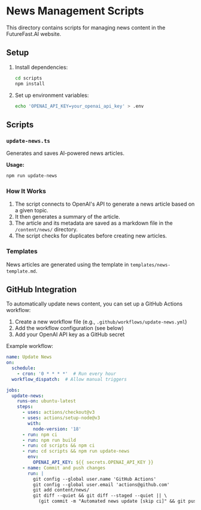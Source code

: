 # News Management Scripts

This directory contains scripts for managing news content in the FutureFast.AI website.

## Setup

1. Install dependencies:
   ```bash
   cd scripts
   npm install
   ```

2. Set up environment variables:
   ```bash
   echo 'OPENAI_API_KEY=your_openai_api_key' > .env
   ```

## Scripts

### `update-news.ts`

Generates and saves AI-powered news articles.

**Usage:**
```bash
npm run update-news
```

### How It Works

1. The script connects to OpenAI's API to generate a news article based on a given topic.
2. It then generates a summary of the article.
3. The article and its metadata are saved as a markdown file in the `/content/news/` directory.
4. The script checks for duplicates before creating new articles.

### Templates

News articles are generated using the template in `templates/news-template.md`.

## GitHub Integration

To automatically update news content, you can set up a GitHub Actions workflow:

1. Create a new workflow file (e.g., `.github/workflows/update-news.yml`)
2. Add the workflow configuration (see below)
3. Add your OpenAI API key as a GitHub secret

Example workflow:
```yaml
name: Update News
on:
  schedule:
    - cron: '0 * * * *'  # Run every hour
  workflow_dispatch:  # Allow manual triggers

jobs:
  update-news:
    runs-on: ubuntu-latest
    steps:
      - uses: actions/checkout@v3
      - uses: actions/setup-node@v3
        with:
          node-version: '18'
      - run: npm ci
      - run: npm run build
      - run: cd scripts && npm ci
      - run: cd scripts && npm run update-news
        env:
          OPENAI_API_KEY: ${{ secrets.OPENAI_API_KEY }}
      - name: Commit and push changes
        run: |
          git config --global user.name 'GitHub Actions'
          git config --global user.email 'actions@github.com'
          git add content/news/
          git diff --quiet && git diff --staged --quiet || \
            (git commit -m "Automated news update [skip ci]" && git push)
```
